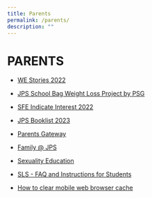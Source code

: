 ```yaml
---
title: Parents
permalink: /parents/
description: ""
---
```

# PARENTS

*   [WE Stories 2022](https://online.fliphtml5.com/obrr/qkde/#p=1)  
    
*   [JPS School Bag Weight Loss Project by PSG](/files/School%20Bag%20Weight%20Loss%20Project.pdf)
*   [SFE Indicate Interest 2022]()
*   [JPS Booklist 2023](/forms/JPS-Booklist-2023/)
*   [Parents Gateway](/others/Parents-Gateway/)
*   [Family @ JPS](https://jurongpri-moe-edu-sg-admin.cwp-stg.sg/partners-1/family-matters-at-jps)  
    
*   [Sexuality Education](https://jurongpri-moe-edu-sg-admin.cwp.sg/programme/character-and-citizenship-education-cce/programmes/moe-sexuality-education-in-schools)[](https://jurongpri-moe-edu-sg-admin.cwp.sg/)  
    
*   [SLS - FAQ and Instructions for Students](https://jurongpri-moe-edu-sg-admin.cwp.sg/philosophy/general-information/sls)
*   [How to clear mobile web browser cache](https://jurongpri-moe-edu-sg-admin.cwp.sg/others/clear-cache)